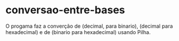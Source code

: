 # conversao-entre-bases

O progama faz a converção de (decimal, para binario), (decimal para hexadecimal) e de (binario para hexadecimal) usando Pilha.
